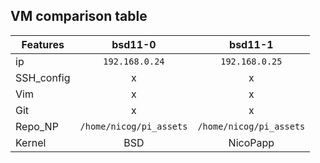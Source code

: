 ## VM comparison table

| Features   |         bsd11-0         |         bsd11-1         |
| ---------- | :---------------------: | :---------------------: |
| ip         |     `192.168.0.24`      |     `192.168.0.25`      |
| SSH_config |            x            |            x            |
| Vim        |            x            |            x            |
| Git        |            x            |            x            |
| Repo_NP    | `/home/nicog/pi_assets` | `/home/nicog/pi_assets` |
| Kernel     |           BSD           |        NicoPapp         |
